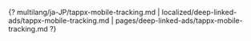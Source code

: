 {? multilang/ja-JP/tappx-mobile-tracking.md | localized/deep-linked-ads/tappx-mobile-tracking.md | pages/deep-linked-ads/tappx-mobile-tracking.md ?}
